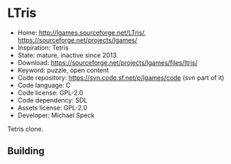 # LTris

- Home: http://lgames.sourceforge.net/LTris/, https://sourceforge.net/projects/lgames/
- Inspiration: Tetris
- State: mature, inactive since 2013
- Download: https://sourceforge.net/projects/lgames/files/ltris/
- Keyword: puzzle, open content
- Code repository: https://svn.code.sf.net/p/lgames/code (svn part of it)
- Code language: C
- Code license: GPL-2.0
- Code dependency: SDL
- Assets license: GPL-2.0
- Developer: Michael Speck

Tetris clone.

## Building
